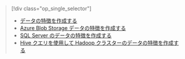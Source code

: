 > [!div class="op_single_selector"]
> * [データの特徴を作成する](../articles/machine-learning/machine-learning-data-science-create-features.md)
> * [Azure Blob Storage データの特徴を作成する](../articles/machine-learning/machine-learning-data-science-create-features-blob.md)
> * [SQL Server のデータの特徴を作成する](../articles/machine-learning/machine-learning-data-science-create-features-sql-server.md)
> * [Hive クエリを使用して Hadoop クラスターのデータの特徴を作成する](../articles/machine-learning/machine-learning-data-science-create-features-hive.md)
> 
> 

